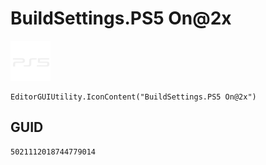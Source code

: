 # BuildSettings.PS5 On@2x
![](/img/BuildSettings.PS5%20On@2x.png)

``` CSharp
EditorGUIUtility.IconContent("BuildSettings.PS5 On@2x")
```
## GUID
```
5021112018744779014
```
